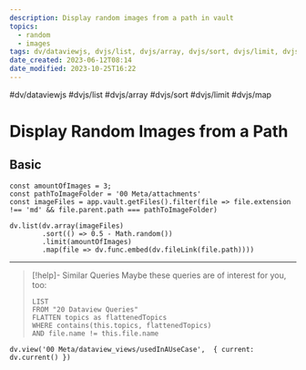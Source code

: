 ```yaml
---
description: Display random images from a path in vault
topics:
  - random
  - images
tags: dv/dataviewjs, dvjs/list, dvjs/array, dvjs/sort, dvjs/limit, dvjs/map
date_created: 2023-06-12T08:14
date_modified: 2023-10-25T16:22
---
```


#dv/dataviewjs #dvjs/list #dvjs/array #dvjs/sort #dvjs/limit #dvjs/map

# Display Random Images from a Path

## Basic

```dataviewjs
const amountOfImages = 3;
const pathToImageFolder = '00 Meta/attachments'
const imageFiles = app.vault.getFiles().filter(file => file.extension !== 'md' && file.parent.path === pathToImageFolder)

dv.list(dv.array(imageFiles)
		.sort(() => 0.5 - Math.random())
		.limit(amountOfImages)
		.map(file => dv.func.embed(dv.fileLink(file.path))))
```

---

<!-- === end of query page ===  -->

> [!help]- Similar Queries
> Maybe these queries are of interest for you, too:
>
> ```dataview
> LIST
> FROM "20 Dataview Queries"
> FLATTEN topics as flattenedTopics
> WHERE contains(this.topics, flattenedTopics)
> AND file.name != this.file.name
> ```

```dataviewjs
dv.view('00 Meta/dataview_views/usedInAUseCase',  { current: dv.current() })
```
